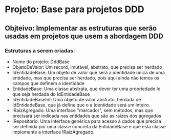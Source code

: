 # Projeto: Base para projetos DDD
## Objteivo: Implementar as estruturas que serão usadas em projetos que usem a abordagem DDD

### Estruturas a serem criadas:

- Nome do projeto: DddBase
- ObjetoDeValor: Um record, imutável, abstrato, que precisa ser herdado
- IdEntidadeBase: Um objeto de valor que será a identidade única de uma entidade, mas que precisa ser herdado, pois aqui ainda não temos os campos que definem a identidade
- EntidadeBase: Uma classe abstrata, que dever ter uma propriedade Id que seja herdada do IdEntidadeBase
- IdEntidadeBaseInt: Uma objeto de valor abstrato, herdada de IdEntidadeBase, que já define que o a Identidade será um Inteiro. 
- IRaizAgregado: Uma interface "marcador", sem métodos, mas que precisará ser indicada nas entidades que são as raizes dos agregados
- IRepositorio: Uma interface genérica para acesso à dados que precisa ser definida por uma classe concreta da EntidadeBase e que esta classe implemente a interface IRaizAgregado.
